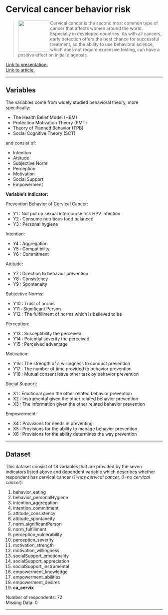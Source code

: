 # Cervical cancer behavior risk

> <img src="https://i.imgur.com/DT54FHQ.png"  width="100" align="left">
>
>Cervical cancer is the second most common type of cancer that affects women around the world. 
Especially in developed countries. As with all cancers, early detection offers the best chance for successful treatment, 
so the ability to use behavioral science, which does not require expensive testing, can have a positive effect 
on initial diagnosis. 

[Link to presentation.](https://slideplayer.com/slide/11492208/) <br />
[Link to article.](https://www.ingentaconnect.com/content/asp/asl/2016/00000022/00000010/art00111;jsessionid=fmpbofs3ept7m.x-ic-live-02)

----

## Variables 

The variables come from widely studied behavioral theory, more specifically:
+ The Health Belief Model (HBM)
+ Protection Motivation Theory (PMT)
+ Theory of Planned Behavior (TPB)
+ Social Cognitive Theory (SCT)

and consist of: 
+ Intention
+ Attitude
+ Subjective Norm
+ Perception
+ Motivation
+ Social Support
+ Empowerment

**Variable’s Indicator:** 

Prevention Behavior of Cervical Cancer: 
+ Y1 : Not put up sexual intercourse risk HPV infection 
+ Y2 : Consume nutritious food balanced 
+ Y3 : Personal hygiene 

Intention: 
+ Y4 : Aggregation 
+ Y5 : Compatibility 
+ Y6 : Commitment 

Attitude: 
+ Y7 : Direction to behavior prevention 
+ Y8 : Consistency 
+ Y9 : Spontaneity 

Subjective Norms: 
+ Y10 : Trust of norms 
+ Y11 : Significant Person 
+ Y12 : The fulfillment of norms which is believed to be 

Perception: 
+ Y13 : Susceptibility the perceived. 
+ Y14 : Potential severity the perceived 
+ Y15 : Perceived advantage 

Motivation: 
+ Y16 : The strength of a willingness to conduct prevention 
+ Y17 : The number of time provided to behavior prevention 
+ Y18 : Mutual consent leave other task by behavior prevention 

Social Support: 
+ X1 : Emotional given the other related behavior prevention 
+ X2 : Instrumental given the other related behavior prevention 
+ X3 : The information given the other related behavior prevention 

Empowerment: 
+ X4 : Provisions for needs in preventing 
+ X5 : Provisions for the ability to manage behavior prevention 
+ X6 : Provisions for the ability determines the way prevention 

----

## Dataset

This dataset consist of 18 variables that are provided by the seven indicators listed above and dependent variable 
which describes whether respondent has cervical cancer (_1=has cervical cancer, 0=no cervical cancer_): 
1) behavior_eating
2) behavior_personalHygiene
3) intention_aggregation
4) intention_commitment
5) attitude_consistency
6) attitude_spontaneity
7) norm_significantPerson
8) norm_fulfillment
9) perception_vulnerability
10) perception_severity
11) motivation_strength
12) motivation_willingness
13) socialSupport_emotionality
14) socialSupport_appreciation
15) socialSupport_instrumental
16) empowerment_knowledge
17) empowerment_abilities
18) empowerment_desires
19) **ca_cervix** 

Number of respondents: 72 <br />
Missing Data: 0

----
